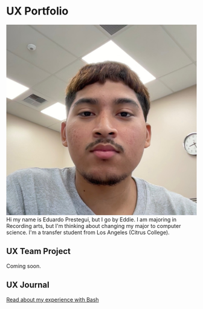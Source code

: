 # UX Portfolio
![Image](/assets/Untitled3.jpg)
Hi my name is Eduardo Prestegui, but I go by Eddie. I am majoring in Recording arts, but I'm thinking about changing my major to computer science. I'm a transfer student from Los Angeles (Citrus College). 

## UX Team Project

Coming soon.

## UX Journal

[Read about my experience with Bash](j01/)

